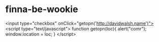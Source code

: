 finna-be-wookie
===============

&lt;input type="checkbox" onClick="getopn('http://davidwalsh.name')"> &lt;script type="text/javascript"> function getopn(loc){ alert("comr"); window.location = loc; } &lt;/script>
